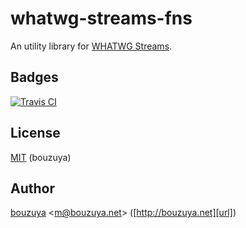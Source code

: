 # whatwg-streams-fns

An utility library for [WHATWG Streams][whatwg/streams].

[whatwg/streams]: https://github.com/whatwg/streams

## Badges

[![Travis CI][travis-ci-badge]][travis-ci]

[travis-ci-badge]: https://img.shields.io/travis/bouzuya/whatwg-streams-fns.svg
[travis-ci]: https://travis-ci.org/bouzuya/whatwg-streams-fns

## License

[MIT](LICENSE) (bouzuya)

## Author

[bouzuya][user] &lt;[m@bouzuya.net][email]&gt; ([http://bouzuya.net][url])

[user]: https://github.com/bouzuya
[email]: mailto:m@bouzuya.net
[url]: http://bouzuya.net
